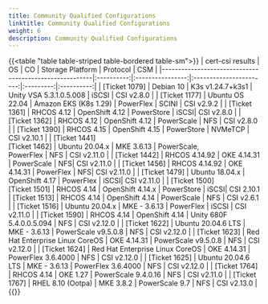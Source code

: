 ```yaml
---
title: Community Qualified Configurations
linktitle: Community Qualified Configurations
weight: 6
description: Community Qualified Configurations
---
```


{{<table "table table-striped table-bordered table-sm">}}
| cert-csi results                                       | OS         | CO               | Storage Platform        | Protocol  | CSM        |
|--------------------------------------------------------|:----------:|:----------------:|:-----------------------:|:---------:|:----------:|
| [Ticket 1079] | Debian 10  | K3s v1.24.7+k3s1 | Unity VSA 5.3.1.0.5.008 | iSCSI     | CSI v2.8.0 |
| [Ticket 1177] | Ubuntu OS 22.04 | Amazon EKS (K8s 1.29) | PowerFlex | SCINI  | CSI v2.9.2 |
| [Ticket 1361] | RHCOS 4.12 | OpenShift 4.12 | PowerStore | iSCSI| CSI v2.8.0 |
| [Ticket 1362] | RHCOS 4.12 | OpenShift 4.12 | PowerScale | NFS  | CSI v2.8.0 |
| [Ticket 1390] | RHCOS 4.15 | OpenShift 4.15 | PowerStore | NVMeTCP  | CSI v2.10.1 |
| [Ticket 1441] <br>[Ticket 1462] | Ubuntu 20.04.x | MKE 3.6.13 | PowerScale, <br>PowerFlex | NFS  | CSI v2.11.0 |
| [Ticket 1442] | RHCOS 4.14.92 | OKE 4.14.31 | PowerScale | NFS| CSI v2.11.0 |
| [Ticket 1456] | RHCOS 4.14.92 | OKE 4.14.31 | PowerFlex | NFS| CSI v2.11.0 |
| [Ticket 1479] | Ubuntu 18.04.x | OpenShift 4.17 | PowerFlex | iSCSI| CSI v2.11.0 |
| [Ticket 1500] <br> [Ticket 1501] |  RHCOS 4.14 | OpenShift 4.14.x | PowerStore | iSCSI| CSI 2.10.1 |
 [Ticket 1513] | RHCOS 4.14 | OpenShift 4.14 | PowerScale | NFS | CSI v2.6.1 |
| [Ticket 1516] | Ubuntu 20.04.x | MKE - 3.6.13 | PowerFlex | iSCSI | CSI v2.11.0 |
| [Ticket 1590] | RHCOS 4.14 | OpenShift 4.14 | Unity 680F 5.4.0.0.5.094 | NFS | CSI v2.12.0 |
| [Ticket 1622] | Ubuntu 20.04.6 LTS | MKE - 3.6.13 | PowerScale v9.5.0.8 | NFS | CSI v2.12.0 |
| [Ticket 1623] | Red Hat Enterprise Linux CoreOS | OKE 4.14.31 | PowerScale v9.5.0.8 | NFS | CSI v2.12.0 |
| [Ticket 1624] | Red Hat Enterprise Linux CoreOS | OKE 4.14.31 | PowerFlex 3.6.4000 | NFS | CSI v2.12.0 |
| [Ticket 1625] | Ubuntu 20.04.6 LTS | MKE - 3.6.13 | PowerFlex 3.6.4000 | NFS | CSI v2.12.0 |
| [Ticket 1764] | RHCOS 4.14 | OKE 1.27 | PowerScale 9.4.0.16 | NFS | CSI v2.11.0 |
| [Ticket 1767] | RHEL 8.10 (Ootpa) | MKE 3.8.2 | PowerScale 9.7 | NFS | CSI v2.13.0 |
{{</table>}}
